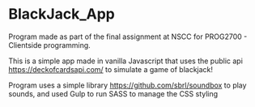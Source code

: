 # BlackJack_App
Program made as part of the final assignment at NSCC for PROG2700 - Clientside programming.

This is a simple app made in vanilla Javascript that uses the public api https://deckofcardsapi.com/ to simulate a game of blackjack!

Program uses a simple library https://github.com/sbrl/soundbox to play sounds, and used Gulp to run SASS to manage the CSS styling
